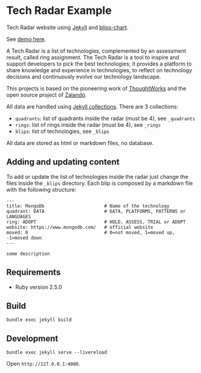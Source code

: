 # Tech Radar Example

Tech Radar website using [Jekyll](https://jekyllrb.com/) and [blips-chart](https://github.com/davideicardi/blips-chart).

See [demo here](https://davideicardi.github.io/tech-radar-example/).

A Tech Radar is a list of technologies, complemented by an assessment result, called ring assignment.
The Tech Radar is a tool to inspire and support developers to pick the best technologies; it provides a platform to share knowledge and experience in technologies, to reflect on technology decisions and continuously evolve our technology landscape.

This projects is based on the pioneering work of [ThoughtWorks](https://www.thoughtworks.com/radar) and
the open source project of [Zalando](https://opensource.zalando.com/tech-radar/).

All data are handled using [Jekyll collections](https://jekyllrb.com/docs/collections/).
There are 3 collections:

- `quadrants`: list of quadrants inside the radar (must be 4), see `_quadrants`
- `rings`: list of rings inside the radar (must be 4), see `_rings`
- `blips`: list of technologies, see `_blips`

All data are stored as html or markdown files, no database.

## Adding and updating content

To add or update the list of technologies inside the radar just change the 
files inside the `_blips` directory.
Each blip is composed by a markdown file with the following structure:
```
---
title: MongoDb                      # Name of the technology
quadrant: DATA                      # DATA, PLATFORMS, PATTERNS or LANGUAGES
ring: ADOPT                         # HOLD, ASSESS, TRIAL or ADOPT
website: https://www.mongodb.com/   # official website
moved: 0                            # 0=not moved, 1=moved up, -1=moved down
---

some description
```

## Requirements

- Ruby version 2.5.0

## Build

```
bundle exec jekyll build
```

## Development

```
bundle exec jekyll serve --livereload
```

Open `http://127.0.0.1:4000`.